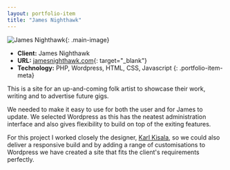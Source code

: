 ```yaml
---
layout: portfolio-item
title: "James Nighthawk"
---
```


![James Nighthawk](/assets/images/portfolio/james-nighthawk/james-nighthawk-large.png){: .main-image}

- **Client:** James Nighthawk
- **URL:** [jamesnighthawk.com](http://jamesnighthawk.com){: target="_blank"}
- **Technology:** PHP, Wordpress, HTML, CSS, Javascript
{: .portfolio-item-meta}

This is a site for an up-and-coming folk artist to showcase their work, writing and to advertise future gigs.

We needed to make it easy to use for both the user and for James to update. We selected Wordpress as this has the neatest administration interface and also gives flexibility to build on top of the exiting features.

For this project I worked closely the designer, <a href="http://www.karlkisala.co.uk" target="_blank">Karl Kisala</a>, so we could also deliver a responsive build and by adding a range of customisations to Wordpress we have created a site that fits the client's requirements perfectly.
